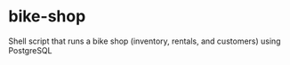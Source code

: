 # bike-shop
Shell script that runs a bike shop (inventory, rentals, and customers) using PostgreSQL

